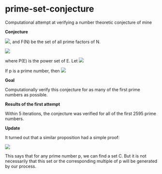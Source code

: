 # prime-set-conjecture
Computational attempt at verifying a number theoretic conjecture of mine

<b>Conjecture</b>

<img src="http://latex.codecogs.com/svg.latex?Let\:\rho(C) = \prod_{c_j \in{C}}{c_j}\:+1" border="0"/>, and F(N) be the set of all prime factors of N. 

<img src="http://latex.codecogs.com/svg.latex?Let\:E_i = E_{i-1} \cup \left\{z \in{F}(\rho(C)): C \in{P}(E_{i-1})\right\} for\:i>1" border="0"/>

where P(E) is the power set of E. Let <img src="http://latex.codecogs.com/svg.latex?E_1 = \{2\}" border="0"/>

If p is a prime number, then <img src="http://latex.codecogs.com/svg.latex?\exists%20i%20\in%20N%20\:%20(p%20\in%20E_i)" border="0"/>

<b>Goal</b>

Computationally verify this conjecture for as many of the first prime numbers as possible. 

<b>Results of the first attempt</b>

Within 5 iterations, the conjecture was verified for all of the first 2595 prime numbers. 

<b>Update</b>

It turned out that a similar proposition had a simple proof:

<img src="https://media.discordapp.net/attachments/560400535224582155/736582000109944912/441256048762945537.png">

This says that for any prime number p, we can find a set C. But it is not necessarily that this set or the corresponding multiple of p will be generated by our process.
